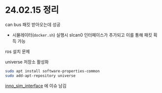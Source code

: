 # 24.02.15 정리

can bus 패킷 받아오는데 성공
- 시뮬레이터(`docker.sh`) 실행시 slcan0 인터페이스가 추가되고 이를 통해 패킷 획득 가능

ros 설치 문제

universe 저장소 활성화

```bash
sudo apt install software-properties-common
sudo add-apt-repository universe
```


[inno_sim_interface](https://github.com/ZilantRobotics/inno_sim_interface/issues/7) 에 이슈 남김
